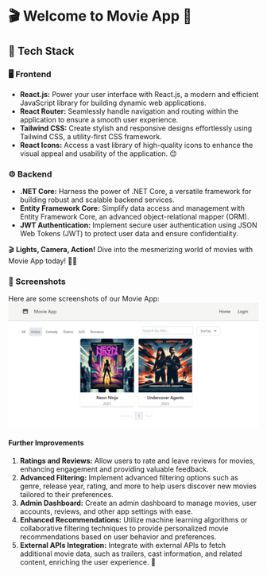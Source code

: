 # 🎬 Welcome to Movie App 🍿

## 🚀 Tech Stack

### 🖥️ Frontend
- **React.js:** Power your user interface with React.js, a modern and efficient JavaScript library for building dynamic web applications.
- **React Router:** Seamlessly handle navigation and routing within the application to ensure a smooth user experience.
- **Tailwind CSS:** Create stylish and responsive designs effortlessly using Tailwind CSS, a utility-first CSS framework.
- **React Icons:** Access a vast library of high-quality icons to enhance the visual appeal and usability of the application. 😊

### ⚙️ Backend
- **.NET Core:** Harness the power of .NET Core, a versatile framework for building robust and scalable backend services.
- **Entity Framework Core:** Simplify data access and management with Entity Framework Core, an advanced object-relational mapper (ORM).
- **JWT Authentication:** Implement secure user authentication using JSON Web Tokens (JWT) to protect user data and ensure confidentiality.

🎬 **Lights, Camera, Action!** Dive into the mesmerizing world of movies with Movie App today! 🍿✨

### 📸 Screenshots
Here are some screenshots of our Movie App:
![Screenshot1](screenshot1.png)
#### Further Improvements
1. **Ratings and Reviews:** Allow users to rate and leave reviews for movies, enhancing engagement and providing valuable feedback.
2. **Advanced Filtering:** Implement advanced filtering options such as genre, release year, rating, and more to help users discover new movies tailored to their preferences.
3. **Admin Dashboard:** Create an admin dashboard to manage movies, user accounts, reviews, and other app settings with ease.
4. **Enhanced Recommendations:** Utilize machine learning algorithms or collaborative filtering techniques to provide personalized movie recommendations based on user behavior and preferences.
5. **External APIs Integration:** Integrate with external APIs to fetch additional movie data, such as trailers, cast information, and related content, enriching the user experience. 🌟
